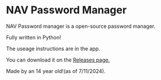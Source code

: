 # NAV Password Manager

NAV Password manager is a open-source password manager.

Fully written in Python!

The useage instructions are in the app.

You can download it on the [Releases page.](https://github.com/mrgamernavshorts/NAV-Password-Manager/releases)

Made by an 14 year old!(as of 7/11/2024).
